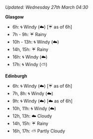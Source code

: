 *Updated: Wednesday 27th March 04:30*

**Glasgow**

* 6h: :cyclone: Windy (:cloud:) [:umbrella: as of 6h]
* 7h - 9h: :umbrella: Rainy
* 10h - 13h: :cyclone: Windy (:cloud:)
* 14h, 15h: :umbrella: Rainy
* 16h: :cyclone: Windy (:cloud:)
* 17h: :cyclone: Windy (:partly_sunny:)

**Edinburgh**

* 6h: :cyclone: Windy (:cloud:) [:umbrella: as of 6h]
* 7h, 8h: :cyclone: Windy (:cloud:)
* 9h: :cyclone: Windy (:cloud:) [:cloud: as of 6h]
* 10h, 11h: :cyclone: Windy (:cloud:)
* 12h, 13h: :cloud: Cloudy
* 14h, 15h: :umbrella: Rainy
* 16h, 17h: :partly_sunny: Partly Cloudy

